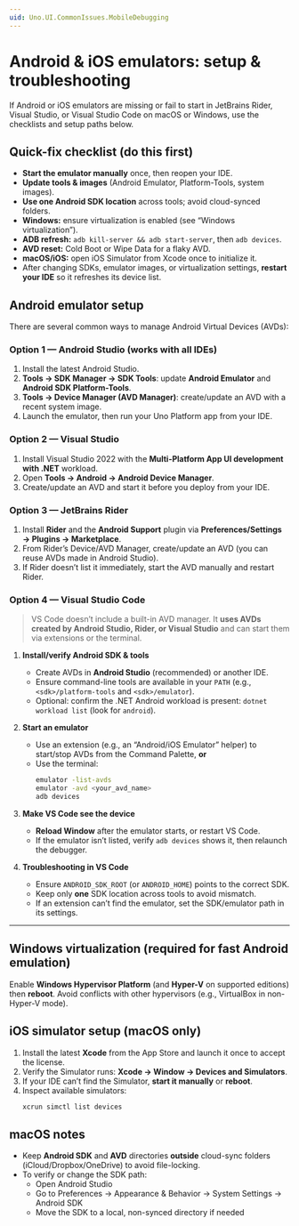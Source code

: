 ```yaml
---
uid: Uno.UI.CommonIssues.MobileDebugging
---
```


# Android & iOS emulators: setup & troubleshooting

If Android or iOS emulators are missing or fail to start in JetBrains Rider, Visual Studio, or Visual Studio Code on macOS or Windows, use the checklists and setup paths below.


## Quick-fix checklist (do this first)

- **Start the emulator manually** once, then reopen your IDE.
- **Update tools & images** (Android Emulator, Platform-Tools, system images).
- **Use one Android SDK location** across tools; avoid cloud-synced folders.
- **Windows:** ensure virtualization is enabled (see “Windows virtualization”).
- **ADB refresh:** `adb kill-server && adb start-server`, then `adb devices`.
- **AVD reset:** Cold Boot or Wipe Data for a flaky AVD.
- **macOS/iOS:** open iOS Simulator from Xcode once to initialize it.
- After changing SDKs, emulator images, or virtualization settings, **restart your IDE** so it refreshes its device list.


## Android emulator setup

There are several common ways to manage Android Virtual Devices (AVDs):

### Option 1 — Android Studio (works with all IDEs)

1. Install the latest Android Studio.
2. **Tools → SDK Manager → SDK Tools**: update **Android Emulator** and **Android SDK Platform-Tools**.
3. **Tools → Device Manager (AVD Manager)**: create/update an AVD with a recent system image.
4. Launch the emulator, then run your Uno Platform app from your IDE.

### Option 2 — Visual Studio

1. Install Visual Studio 2022 with the **Multi-Platform App UI development with .NET** workload.
2. Open **Tools → Android → Android Device Manager**.
3. Create/update an AVD and start it before you deploy from your IDE.

### Option 3 — JetBrains Rider

1. Install **Rider** and the **Android Support** plugin via **Preferences/Settings → Plugins → Marketplace**.
2. From Rider’s Device/AVD Manager, create/update an AVD (you can reuse AVDs made in Android Studio).
3. If Rider doesn’t list it immediately, start the AVD manually and restart Rider.

### Option 4 — Visual Studio Code

> VS Code doesn’t include a built-in AVD manager. It **uses AVDs created by Android Studio, Rider, or Visual Studio** and can start them via extensions or the terminal.

1. **Install/verify Android SDK & tools**
   - Create AVDs in **Android Studio** (recommended) or another IDE.
   - Ensure command-line tools are available in your `PATH` (e.g., `<sdk>/platform-tools` and `<sdk>/emulator`).
   - Optional: confirm the .NET Android workload is present: `dotnet workload list` (look for `android`).

2. **Start an emulator**
   - Use an extension (e.g., an “Android/iOS Emulator” helper) to start/stop AVDs from the Command Palette, **or**
   - Use the terminal:
     ```bash
     emulator -list-avds
     emulator -avd <your_avd_name>
     adb devices
     ```

3. **Make VS Code see the device**
   - **Reload Window** after the emulator starts, or restart VS Code.
   - If the emulator isn’t listed, verify `adb devices` shows it, then relaunch the debugger.

4. **Troubleshooting in VS Code**
   - Ensure `ANDROID_SDK_ROOT` (or `ANDROID_HOME`) points to the correct SDK.
   - Keep only **one** SDK location across tools to avoid mismatch.
   - If an extension can’t find the emulator, set the SDK/emulator path in its settings.

---

## Windows virtualization (required for fast Android emulation)

Enable **Windows Hypervisor Platform** (and **Hyper-V** on supported editions) then **reboot**. Avoid conflicts with other hypervisors (e.g., VirtualBox in non-Hyper-V mode).

## iOS simulator setup (macOS only)

1. Install the latest **Xcode** from the App Store and launch it once to accept the license.
2. Verify the Simulator runs: **Xcode → Window → Devices and Simulators**.
3. If your IDE can’t find the Simulator, **start it manually** or **reboot**.
4. Inspect available simulators:
   ```bash
   xcrun simctl list devices
   ```

## macOS notes

- Keep **Android SDK** and **AVD** directories **outside** cloud-sync folders (iCloud/Dropbox/OneDrive) to avoid file-locking.
- To verify or change the SDK path:
  - Open Android Studio
  - Go to Preferences → Appearance & Behavior → System Settings → Android SDK
  - Move the SDK to a local, non-synced directory if needed

